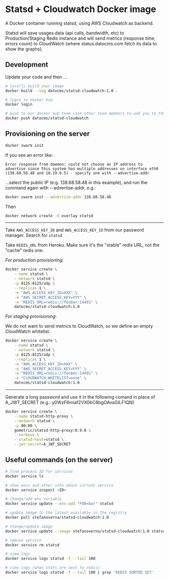 # Statsd + Cloudwatch Docker image

A Docker container running statsd, using AWS Cloudwatch as backend.

Statsd will save usages data (api calls, bandwidth, etc) to Production/Staging Redis instance and will send metrics (response time, errors count) to CloudWatch (where status.datocms.com fetch its data to show the graphs).

## Development

Update your code and then ...

```bash
# locally build your image
docker build --tag datocms/statsd-cloudwatch:1.0 .

# login to docker hub
docker login

# push to our docker hub team (ask other team members to add you to the team!)
docker push datocms/statsd-cloudwatch
```

## Provisioning on the server

```bash
docker swarm init
```

If you see an error like:

```
Error response from daemon: could not choose an IP address to advertise since this system has multiple addresses on interface eth0 (138.68.58.48 and 10.19.0.5) - specify one with --advertise-addr
```

...select the public IP (e.g. 138.68.58.48 in this example), and run the command again with --advertise-addr, e.g.:

```bash
docker swarm init --advertise-addr 138.68.58.48
```

Then

```bash
docker network create -d overlay statsd
```

---

Take `AWS_ACCESS_KEY_ID` and `AWS_ACCESS_KEY_ID` from our password manager. Search for `statsd`

Take `REDIS_URL` from Heroku. Make sure it's the "stable" redis URL, not the "cache" redis one.

*For production provisioning*:

```bash
docker service create \
    --name statsd \
    --network statsd \
    -p 8125:8125/udp \
    --replicas 1 \
    -e "AWS_ACCESS_KEY_ID=XXX" \
    -e "AWS_SECRET_ACCESS_KEY=YYY" \
    -e "REDIS_URL=redis://foobar:14491" \
    datocms/statsd-cloudwatch:1.0
```

*For staging provisioning*:

We do not want to send metrics to CloudWatch, so we define an empty
CloudWatch whitelist.

```bash
docker service create \
    --name statsd \
    --network statsd \
    -p 8125:8125/udp \
    --replicas 1 \
    -e "AWS_ACCESS_KEY_ID=XXX" \
    -e "AWS_SECRET_ACCESS_KEY=YYY" \
    -e "REDIS_URL=redis://foobar:14491" \
    -e "CLOUDWATCH_WHITELIST=none" \
    datocms/statsd-cloudwatch:1.0
```

---

Generate a long password and use it in the following comand in place of A_JWT_SECRET
(e.g.: y0WzF6miaf2VX0bC8bgOAvaGILF1QN)

```bash
docker service create \
    --name statsd-http-proxy \
    --network statsd \
    -p 80:80 \
    gometric/statsd-http-proxy:0.9.0 \
    --verbose \
    --statsd-host=statsd \
    --jwt-secret=A_JWT_SECRET
```

## Useful commands (on the server)

```bash
# find process ID for services
docker service ls

# show envs and other info about current service
docker service inspect <ID>

# change/add env variable
docker service update --env-add "FOO=bar" statsd

# update image to the latest available in the registry
docker pull stefanoverna/statsd-cloudwatch:1.0

# change/update image
docker service update --image stefanoverna/statsd-cloudwatch:1.0 statsd

# remove service
docker service rm statsd

# view logs
docker service logs statsd -f --tail 100

# view logs (when stats are sent to redis)
docker service logs statsd -f --tail 100 | grep 'REDIS SORTED SET'
```
